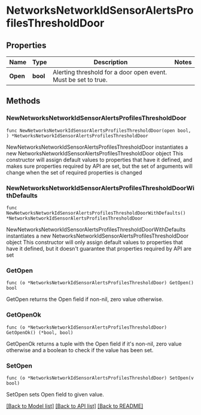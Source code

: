 # NetworksNetworkIdSensorAlertsProfilesThresholdDoor

## Properties

Name | Type | Description | Notes
------------ | ------------- | ------------- | -------------
**Open** | **bool** | Alerting threshold for a door open event. Must be set to true. | 

## Methods

### NewNetworksNetworkIdSensorAlertsProfilesThresholdDoor

`func NewNetworksNetworkIdSensorAlertsProfilesThresholdDoor(open bool, ) *NetworksNetworkIdSensorAlertsProfilesThresholdDoor`

NewNetworksNetworkIdSensorAlertsProfilesThresholdDoor instantiates a new NetworksNetworkIdSensorAlertsProfilesThresholdDoor object
This constructor will assign default values to properties that have it defined,
and makes sure properties required by API are set, but the set of arguments
will change when the set of required properties is changed

### NewNetworksNetworkIdSensorAlertsProfilesThresholdDoorWithDefaults

`func NewNetworksNetworkIdSensorAlertsProfilesThresholdDoorWithDefaults() *NetworksNetworkIdSensorAlertsProfilesThresholdDoor`

NewNetworksNetworkIdSensorAlertsProfilesThresholdDoorWithDefaults instantiates a new NetworksNetworkIdSensorAlertsProfilesThresholdDoor object
This constructor will only assign default values to properties that have it defined,
but it doesn't guarantee that properties required by API are set

### GetOpen

`func (o *NetworksNetworkIdSensorAlertsProfilesThresholdDoor) GetOpen() bool`

GetOpen returns the Open field if non-nil, zero value otherwise.

### GetOpenOk

`func (o *NetworksNetworkIdSensorAlertsProfilesThresholdDoor) GetOpenOk() (*bool, bool)`

GetOpenOk returns a tuple with the Open field if it's non-nil, zero value otherwise
and a boolean to check if the value has been set.

### SetOpen

`func (o *NetworksNetworkIdSensorAlertsProfilesThresholdDoor) SetOpen(v bool)`

SetOpen sets Open field to given value.



[[Back to Model list]](../README.md#documentation-for-models) [[Back to API list]](../README.md#documentation-for-api-endpoints) [[Back to README]](../README.md)


